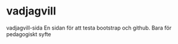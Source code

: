 # vadjagvill
vadjagvill-sida
En sidan för att testa bootstrap och github.
Bara för pedagogiskt syfte
